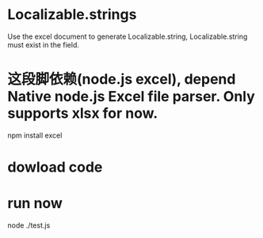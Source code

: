 # Localizable.strings
Use the excel document to generate Localizable.string, Localizable.string must exist in the field.

# 这段脚依赖(node.js excel), depend Native node.js Excel file parser. Only supports xlsx for now.

npm install excel

# dowload code

# run now
node ./test.js

